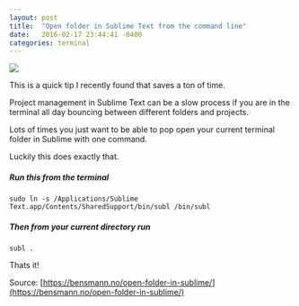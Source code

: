 ```yaml
---
layout: post
title:  "Open folder in Sublime Text from the command line"
date:   2016-02-17 23:44:41 -0400
categories: terminal
---
```


![](http://thewaterbear.com/content/images/2014/Feb/Screen_Shot_2014_02_15_at_9_35_10_PM.png)

This is a quick tip I recently found that saves a ton of time.

Project management in Sublime Text can be a slow process if you are in the terminal all day bouncing between different folders and projects.

Lots of times you just want to be able to pop open your current terminal folder in Sublime with one command.

Luckily this does exactly that.

##### Run this from the terminal
    sudo ln -s /Applications/Sublime Text.app/Contents/SharedSupport/bin/subl /bin/subl
    

##### Then from your current directory run
    subl .


Thats it!


Source:
[https://bensmann.no/open-folder-in-sublime/](https://bensmann.no/open-folder-in-sublime/)





